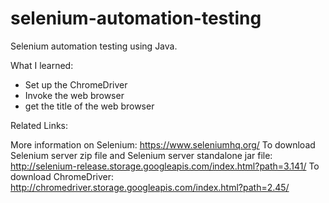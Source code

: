 # selenium-automation-testing

Selenium automation testing using Java. 

What I learned:
- Set up the ChromeDriver
- Invoke the web browser
- get the title of the web browser

Related Links:

More information on Selenium: https://www.seleniumhq.org/
To download Selenium server zip file and Selenium server standalone jar file: http://selenium-release.storage.googleapis.com/index.html?path=3.141/
To download ChromeDriver: http://chromedriver.storage.googleapis.com/index.html?path=2.45/




